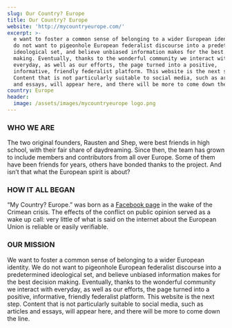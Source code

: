 ```yaml
---
slug: Our Country? Europe
title: Our Country? Europe
website: 'http://mycountryeurope.com/'
excerpt: >-
  e want to foster a common sense of belonging to a wider European identity. We
  do not want to pigeonhole European federalist discourse into a predetermined
  ideological set, and believe unbiased information makes for the best decision
  making. Eventually, thanks to the wonderful community we interact with
  everyday, as well as our efforts, the page turned into a positive,
  informative, friendly federalist platform. This website is the next step.
  Content that is not particularly suitable to social media, such as articles
  and essays, will appear here, and there will be more to come down the line.
country: Europe
header:
  image: /assets/images/mycountryeurope logo.png
---
```

<!--StartFragment-->

### WHO WE ARE

The two original founders, Rausten and Shep, were best friends in high school, with their fair share of daydreaming. Since then, the team has grown to include members and contributors from all over Europe. Some of them have been friends for years, others have bonded thanks to the project. And isn’t that what the European spirit is about?

### HOW IT ALL BEGAN

“My Country? Europe.” was born as a [Facebook page](http://www.facebook.com/mycountryeurope) in the wake of the Crimean crisis. The effects of the conflict on public opinion served as a wake up call: very little of what is said on the internet about the European Union is reliable or easily verifiable.

### OUR MISSION

We want to foster a common sense of belonging to a wider European identity. We do not want to pigeonhole European federalist discourse into a predetermined ideological set, and believe unbiased information makes for the best decision making. Eventually, thanks to the wonderful community we interact with everyday, as well as our efforts, the page turned into a positive, informative, friendly federalist platform. This website is the next step. Content that is not particularly suitable to social media, such as articles and essays, will appear here, and there will be more to come down the line.

<!--EndFragment-->
